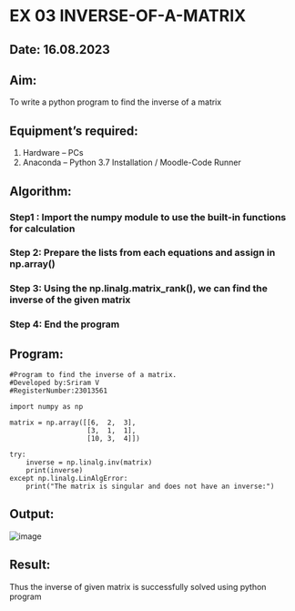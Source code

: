 # EX 03 INVERSE-OF-A-MATRIX
## Date: 16.08.2023
## Aim:
To write a python program to find the inverse of a matrix
## Equipment’s required:
1. 	Hardware – PCs
2. 	Anaconda – Python 3.7 Installation / Moodle-Code Runner
## Algorithm:
### Step1 : Import the numpy module to use the built-in functions for calculation
### Step 2: Prepare the lists from each equations and assign in np.array()
### Step 3: Using the np.linalg.matrix_rank(), we can find the inverse of the given matrix
### Step 4: End the program

## Program:
```
#Program to find the inverse of a matrix.
#Developed by:Sriram V
#RegisterNumber:23013561

import numpy as np

matrix = np.array([[6,  2,  3],
                   [3,  1,  1],
                   [10, 3,  4]])
                   
try:
    inverse = np.linalg.inv(matrix)
    print(inverse)
except np.linalg.LinAlgError:
    print("The matrix is singular and does not have an inverse:")
```
## Output:
![image](https://github.com/Darkwebnew/INVERSE-OF-A-MATRIX/assets/143114486/75395488-b931-4b20-836b-525373eee84d)

## Result:
Thus the inverse of given matrix is successfully solved using python program

